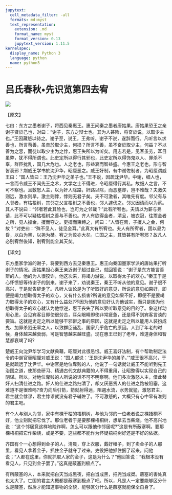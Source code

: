 ```yaml
---
jupytext:
  cell_metadata_filter: -all
  formats: md:myst
  text_representation:
    extension: .md
    format_name: myst
    format_version: 0.13
    jupytext_version: 1.11.5
kernelspec:
  display_name: Python 3
  language: python
  name: python3
---
```

# 吕氏春秋&#8226;先识览第四去宥

![](image/cover.jpg)

【原文】

七曰：东方之墨者谢子，将西见秦惠王。惠王问秦之墨者唐姑果。唐姑果恐王之亲谢子贤於己也，对曰：“谢子，东方之辩士也。其为人甚险，将奋於说，以取少主也。”王因藏怒以待之。谢子至，说王，王弗听。谢子不说，遂辞而行。凡听言以求善也，所言苟善，虽奋於取少主，何损？所言不善，虽不奋於取少主，何益？不以善为之悫，而徒以取少主为之悖，惠王失所以为听矣。用志若是，见客虽劳，耳目虽弊，犹不得所谓也。此史定所以得行其邪也，此史定所以得饰鬼以人、罪杀不辜，群臣扰乱，国几大危也。人之老也，形益衰而智益盛。今惠王之老也，形与智皆衰邪？荆威王学书於沈尹华，昭厘恶之。威王好制，有中谢佐制者，为昭厘谓威王曰：“国人皆曰：王乃沈尹华之弟子也。”王不说，因疏沈尹华。中谢，细人也，一言而令威王不闻先王之术，文学之士不得进，令昭厘得行其私。故细人之言，不可不察也。且数怒人主，以为奸人除路，奸路以除，而恶壅却，岂不难哉？夫激矢则远，激水则旱，激主则悖，悖则无君子矣。夫不可激者，其唯先有度。邻父有与人邻者，有枯梧树，其邻之父言梧树之不善也，邻人遽伐之。邻父因请而以为薪。其人不说曰：“邻者若此其险也，岂可为之邻哉？”此有所宥也。夫请以为薪与弗请，此不可以疑枯梧树之善与不善也。齐人有欲得金者，清旦，被衣冠，往鬻金者之所，见人操金，攫而夺之。吏搏而束缚之，问曰：“人皆在焉，子攫人之金，何故？”对吏曰：“殊不见人，徒见金耳。”此真大有所宥也。夫人有所宥者，固以昼为昏，以白为黑，以尧为桀。宥之为败亦大矣。亡国之主，其皆甚有所宥邪？故凡人必别宥然後知，别宥则能全其天矣。

【译文】

东方墨家学派的谢子，将要到西方去见秦惠王。惠王向秦国墨家学派的唐姑果打听谢子的情况。唐姑果担心秦王亲近谢子超过自己，就回答说：“谢子是东方能言善辩的人，他的为人很狡诈，他这次来，将竭力游说，以取得太子的欢心。”秦王于是心怀愤怒等待谢子的到来。谢子来了，劝说秦王，秦王不听从他的意见。谢子很不高兴，于是就告辞走了。凡听人议论是为了听取好的意见，所说的意见如果好，即便是竭力想取得太子的欢心，又有什么损害?所说的意见如果不好，即便不是要竭力取得太子的欢心，又有什么益处?不因为他的意见好认为他诚实，而只是困为他想取得太子的欢心就认为他悖逆，惠王丧失了所以耍听取意见的目的了。象这样动用心思，会见宾客目即使很劳苦，耳朵眼睛即使非常疲惫，还是得不到宾客言谈的要旨。这就是史定之所以能够干邪僻之事的原因，这就是史定之所以能用人装扮成鬼、加罪杀戮无辜之人，以致群臣骚乱、国家几乎危亡的原因。人到了年老的时候，身体越来越衰弱，可是智慧越来越旺盛。现在惠王已到了老年，难道身体和智慧都衰竭了吗?

楚威王向沈尹华学习文献典藉，昭厘对此很忌恨。威王喜好法制，有个帮助制定法令的中谢官替昭厘对威王说：“国人都说：‘王是沈尹华的弟子。’”威王很不高兴，于是就疏远了沈尹华。中谢官是地位卑贱的人，他说了一句话就让威王不能听到先王治国之道，使那些研习、精通古代文猷典籍的人不得重用，让昭整得以实现自己的阴谋。所以，对地位卑贱的人所说的话不可不明察啊。他们多次激怒人主，借此替奸人扫清仕进之路。奸人的仕进之路扫清了，却又厌恶贤人的仕进之路被阻塞，这难道不是很难吗?奋力向后引箭，箭就射得远，阻遏水流，水势就猛，激怒君主，君主就会悖谬，君主悖谬就没有君子辅佐了。不可激怒的，大概只有心中早有准则的君主吧。

有个人与别人为邻，家中有棵干枯的梧桐树，与他为邻的一位老者说之棵捂桐不好，他立刻就把它伐了。那位老者于是要那棵梧桐树，想拿去当柴烧。他不高兴地说：“这个邻居竞这样地险诈啊，怎么可以跟他作邻居呢?”这是有所蔽塞啊。要那棵梧桐把它作柴烧，或是不要，这些都不能作为怀疑梧桐树好还是不好的依据。

齐国有个一心想得到金子的人，清晨，穿上衣服，戴好帽子，到了卖金子的人那里，看见人拿着金子，抓住金子就夺了过来。吏役把他抓住捆了起来，问他说；“人都在这里，你就抓取人家的金子，这是为什么？”他回答说：“我根本没有看见人，只见到金子罢了。”这真是蔽塞到极点了。

有所蔽塞的人，本来就把白天当成黑夜，把白当成黑，把尧当成桀。蔽塞的害处真也太大了。亡国的君主大概都是蔽塞到极点了吧。所以，凡是人一定要能够区分什么是蔽塞，然后才能知道事物的全貌，能够区分什么是蔽塞就能保全自身了。



